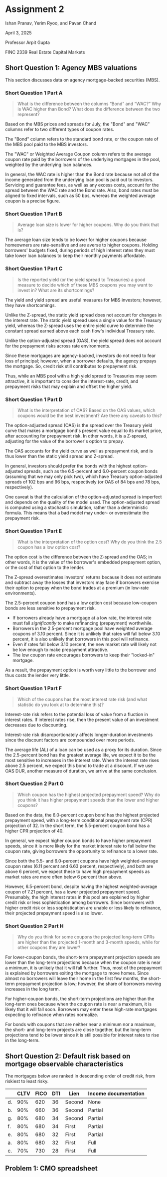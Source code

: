 # Assignment 2

Ishan Pranav, Yerim Ryoo, and Pavan Chand

April 3, 2025

Professor Arpit Gupta

FINC 2339 Real Estate Capital Markets

## Short Question 1: Agency MBS valuations

This section discusses data on agency mortgage-backed securities (MBS).

### Short Question 1 Part A

> What is the difference between the columns “Bond” and “WAC?” Why is WAC higher
> than Bond? What does the difference between the two represent?

Based on the MBS prices and spreads for July, the "Bond" and "WAC" columns refer
to two different types of coupon rates.

The "Bond" column refers to the standard bond rate, or the coupon rate of the
MBS pool paid to the MBS investors.

The "WAC" or Weighted Average Coupon column refers to the average coupon rate
paid by the borrowers of the underlying mortgages in the pool, weighted by the
underlying loan balances.

In general, the WAC rate is higher than the Bond rate because not all of the
income generated from the underlying loan pool is paid out to investors.
Servicing and guarantee fees, as well as any excess costs, account for the
spread between the WAC rate and the Bond rate. Also, bond rates must be aligned
to fixed intervals, such as 50 bps, whereas the weighted average coupon is a
precise figure.

### Short Question 1 Part B

> Average loan size is lower for higher coupons. Why do you think that is?

The average loan size tends to be lower for higher coupons because homeowners
are rate-sensitive and are averse to higher coupons. Holding borrowers' budgets
fixed, during periods of high interest rates they must take lower loan balances
to keep their monthly payments affordable.

### Short Question 1 Part C

> Is the reported yield (or the yield spread to Treasuries) a good measure to
> decide which of these MBS coupons you may want to invest in? What are its
> shortcomings?

The yield and yield spread are useful measures for MBS investors; however, they
have shortcomings.

Unlike the Z-spread, the static yield spread does not account for changes in the
interest rate. The static yield spread uses a single value for the Treasury
yield, whereas the Z-spread uses the entire yield curve to determine the
constant spread earned above each cash flow's individual Treasury rate.

Unlike the option-adjusted spread (OAS), the yield spread does not account for
the prepayment risks across rate environments.

Since these mortgages are agency-backed, investors do not need to fear loss of
principal; however, when a borrower defaults, the agency prepays the mortgage.
So, credit risk still contributes to prepayment risk.

Thus, while an MBS pool with a high yield spread to Treasuries may seem
attractive, it is important to consider the interest-rate, credit, and
prepayment risks that may explain and offset the higher yield.

### Short Question 1 Part D

> What is the interpretation of OAS? Based on the OAS values, which coupons
> would be the best investment? Are there any caveats to this?

The option-adjusted spread (OAS) is the spread over the Treasury yield curve
that makes a mortgage bond's present value equal to its market price, after
accounting for prepayment risk. In other words, it is a Z-spread, adjusting for
the value of the borrower's option to prepay. 

The OAS accounts for the yield curve as well as prepayment risk, and is thus
lower than the static yield spread and Z-spread.

In general, investors should prefer the bonds with the highest option-adjusted
spreads, such as the 6.5-percent and 6.0-percent coupon bonds (assuming that we
may only pick two), which have Treasury option-adjusted spreads of 102 bps and
96 bps, respectively (or OAS of 84 bps and 78 bps, respectively).

One caveat is that the calculation of the option-adjusted spread is imperfect
and depends on the quality of the model used. The option-adjusted spread is
computed using a stochastic simulation, rather than a deterministic formula.
This means that a bad model may under- or overestimate the prepayment risk.

### Short Question 1 Part E

> What is the interpretation of the option cost? Why do you think the 2.5 coupon
> has a low option cost?

The option cost is the difference between the Z-spread and the OAS; in other
words, it is the value of the borrower's embedded prepayment option, or the cost
of that option to the lender.

The Z-spread overestimates investors' returns because it does not estimate and
subtract away the losses that investors may face if borrowers exercise their
option to prepay when the bond trades at a premium (in low-rate environments).

The 2.5-percent coupon bond has a low option cost because low-coupon bonds are
less sensitive to prepayment risk.

* If borrowers already have a mortgage at a low rate, the interest rate must
  fall *significantly* to make refinancing (prepayment) worthwhile.
* Borrowers in the 2.5-percent mortgage pool have weighted average coupons of
  3.10 percent. Since it is unlikely that rates will fall below 3.10 percent, it
  is also unlikely that borrowers in this pool will refinance.
* Even if rates fall below 3.10 percent, the new market rate will likely not be
  low enough to make prepayment attractive.
* The low coupon rate encourages borrowers to keep their "locked-in" mortgage.

As a result, the prepayment option is worth very little to the borrower and thus
costs the lender very little.

### Short Question 1 Part F

> Which of the coupons has the most interest rate risk (and what statistic do
> you look at to determine this)?

Interest-rate risk refers to the potential loss of value from a fluction in
interest rates. If interest rates rise, then the present value of an investment
decreases due to discounting.

Interest-rate risk disproportionately affects longer-duration investments since
the discount factors are compounded over more periods.

The average life (AL) of a loan can be used as a proxy for its duration. Since
the 2.5-percent bond has the greatest average life, we expect it to be the most
sensitive to increases in the interest rate. When the interest rate rises above
2.5 percent, we expect this bond to trade at a discount. If we use OAS DUR,
another measure of duration, we arrive at the same conclusion.

### Short Question 2 Part G

> Which coupon has the highest projected prepayment speed? Why do you think it
> has higher prepayment speeds than the lower and higher coupons?

Based on the data, the 6.0-percent coupon bond has the highest projected
prepayment speed, with a long-term conditional prepayment rate (CPR) projection
of 32. In the short term, the 5.5-percent coupon bond has a higher CPR
projection of 40.

In general, we expect higher coupon bonds to have higher prepayment speeds,
since it is more likely for the market interest rate to fall below the coupon
rate, giving borrowers the opportunity to refinance to a lower rate.

Since both the 5.5- and 6.0-percent coupons have high weighted-average coupon
rates (6.11 percent and 6.63 percent, respectively), and both are above 6
percent, we expect these to have high prepayment speeds as market rates are more
often below 6 percent than above.

However, 6.5-percent bond, despite having the highest weighted-average coupon of
7.21 percent, has a lower projected prepayment speed. Presumably, the high
interest rates in this pool are explained by higher credit risk or less
sophistication among borrowers. Since borrowers with higher credit risk or less
sophistication are unable or less likely to refinance, their projected
prepayment speed is also lower.

### Short Question 2 Part H

> Why do you think for some coupons the projected long-term CPRs are higher than
> the projected 1-month and 3-month speeds, while for other coupons they are
> lower?

For lower-coupon bonds, the short-term prepayment projection speeds are lower
than the long-term projections because when the coupon rate is near a minimum,
it is unlikely that it will fall further. Thus, most of the prepayment is
explained by borrowers exiting the mortgage to move homes. Since almost no
borrowers will leave their home in the first few months, the short-term
prepayment projection is low; however, the share of borrowers moving increases
in the long term.

For higher-coupon bonds, the short-term projections are higher than the
long-term ones because when the coupon rate is near a maximum, it is likely that
it will fall soon. Borrowers may enter these high-rate mortgages expecting to
refinance when rates normalize.

For bonds with coupons that are neither near a minimum nor a maximum, the short-
and long-term projects are close together, but the long-term projections tend to
be lower since it is still possible for interest rates to rise in the long-term.

## Short Question 2: Default risk based on mortgage observable characteristics

The mortgages below are ranked in descending order of credit risk, from riskiest
to least risky.

|    | CLTV | FICO | DTI | Lien | Income documentation |
|----|------|------|-----|------|----------------------|
| d. | 90% | 620 | 36 | Second | None |
| b. | 90% | 660 | 36 | Second | Partial |
| g. | 80% | 680 | 34 | Second | Partial |
| f. | 80% | 680 | 34 | First | Partial |
| e. | 80% | 680 | 32 | First | Partial |
| a. | 80% | 680 | 32 | First | Full |
| c. | 70% | 730 | 28 | First | Full |

## Problem 1: CMO spreadsheet

